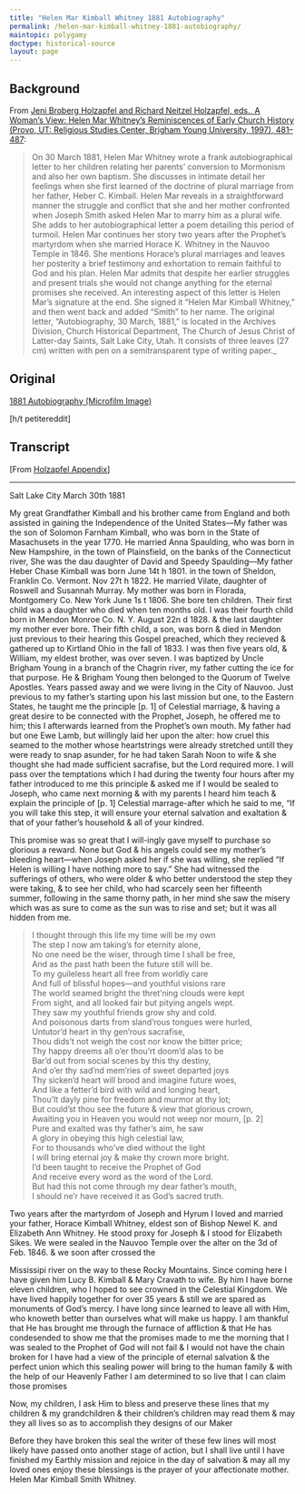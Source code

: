 ```yaml
---
title: "Helen Mar Kimball Whitney 1881 Autobiography"
permalink: /helen-mar-kimball-whitney-1881-autobiography/
maintopic: polygamy
doctype: historical-source
layout: page
---
```


## Background

From [Jeni Broberg Holzapfel and Richard Neitzel Holzapfel, eds., A Woman’s View: Helen Mar Whitney’s Reminiscences of Early Church History (Provo, UT: Religious Studies Center, Brigham Young University, 1997), 481–487](https://rsc.byu.edu/archived/womans-view-helen-mar-whitneys-reminiscences-early-church-history/11-appendix-one):

> On 30 March 1881, Helen Mar Whitney wrote a frank autobiographical letter to her children relating her parents’ conversion to Mormonism and also her own baptism. She discusses in intimate detail her feelings when she first learned of the doctrine of plural marriage from her father, Heber C. Kimball. Helen Mar reveals in a straightforward manner the struggle and conflict that she and her mother confronted when Joseph Smith asked Helen Mar to marry him as a plural wife. She adds to her autobiographical letter a poem detailing this period of turmoil. Helen Mar continues her story two years after the Prophet’s martyrdom when she married Horace K. Whitney in the Nauvoo Temple in 1846. She mentions Horace’s plural marriages and leaves her posterity a brief testimony and exhortation to remain faithful to God and his plan. Helen Mar admits that despite her earlier struggles and present trials she would not change anything for the eternal promises she received. An interesting aspect of this letter is Helen Mar’s signature at the end. She signed it “Helen Mar Kimball Whitney,” and then went back and added “Smith” to her name. The original letter, “Autobiography, 30 March, 1881,” is located in the Archives Division, Church Historical Department, The Church of Jesus Christ of Latter-day Saints, Salt Lake City, Utah. It consists of three leaves (27 cm) written with pen on a semitransparent type of writing paper._

## Original

[1881 Autobiography (Microfilm Image)](https://archive.org/details/HelenMarKimballAutobiographicAccountOfJosephSmithProposal)

[h/t petitereddit]

## Transcript

[From [Holzapfel Appendix](https://rsc.byu.edu/archived/womans-view-helen-mar-whitneys-reminiscences-early-church-history/11-appendix-one)]

---

Salt Lake City
March 30th 1881

My great Grandfather Kimball and his brother came from England and both assisted in gaining the Independence of the United States—My father was the son of Solomon Farnham Kimball, who was born in the State of Masachusets in the year 1770. He married Anna Spaulding, who was born in New Hampshire, in the town of Plainsfield, on the banks of the Connecticut river, She was the dau daughter of David and Speedy Spaulding—My father Heber Chase Kimball was born June 14t h 1801. in the town of Sheldon, Franklin Co. Vermont. Nov 27t h 1822. He married Vilate, daughter of Roswell and Susannah Murray. My mother was born in Florada, Montgomery Co. New York June 1s t 1806. She bore ten children. Their first child was a daughter who died when ten months old. I was their fourth child born in Mendon Monroe Co. N. Y. August 22n d 1828. & the last daughter my mother ever bore. Their fifth child, a son, was born & died in Mendon just previous to their hearing this Gospel preached, which they recieved & gathered up to Kirtland Ohio in the fall of 1833. I was then five years old, & William, my eldest brother, was over seven. I was baptized by Uncle Brigham Young in a branch of the Chagrin river, my father cutting the ice for that purpose. He & Brigham Young then belonged to the Quorum of Twelve Apostles. Years passed away and we were living in the City of Nauvoo. Just previous to my father’s starting upon his last mission but one, to the Eastern States, he taught me the principle [p. 1] of Celestial marriage, & having a great desire to be connected with the Prophet, Joseph, he offered me to him; this I afterwards learned from the Prophet’s own mouth. My father had but one Ewe Lamb, but willingly laid her upon the alter: how cruel this seamed to the mother whose heartstrings were already stretched untill they were ready to snap asunder, for he had taken Sarah Noon to wife & she thought she had made sufficient sacrafise, but the Lord required more. I will pass over the temptations which I had during the twenty four hours after my father introduced to me this principle & asked me if I would be sealed to Joseph, who came next morning & with my parents I heard him teach & explain the principle of [p. 1] Celestial marrage-after which he said to me, “If you will take this step, it will ensure your eternal salvation and exaltation & that of your father’s household & all of your kindred.

This promise was so great that I will-ingly gave myself to purchase so glorious a reward. None but God & his angels could see my mother’s bleeding heart—when Joseph asked her if she was willing, she replied “If Helen is willing I have nothing more to say.” She had witnessed the sufferings of others, who were older & who better understood the step they were taking, & to see her child, who had scarcely seen her fifteenth summer, following in the same thorny path, in her mind she saw the misery which was as sure to come as the sun was to rise and set; but it was all hidden from me.

> I thought through this life my time will be my own</br>
> The step I now am taking’s for eternity alone,</br>
> No one need be the wiser, through time I shall be free,</br>
> And as the past hath been the future still will be.</br>
> To my guileless heart all free from worldly care</br>
> And full of blissful hopes—and youthful visions rare</br>
> The world seamed bright the thret’ning clouds were kept</br>
> From sight, and all looked fair but pitying angels wept.</br>
> They saw my youthful friends grow shy and cold.</br>
> And poisonous darts from sland’rous tongues were hurled,</br>
> Untutor’d heart in thy gen’rous sacrafise,</br>
> Thou dids’t not weigh the cost nor know the bitter price;</br>
> Thy happy dreems all o’er thou’rt doom’d alas to be</br>
> Bar’d out from social scenes by this thy destiny,</br>
> And o’er thy sad’nd mem’ries of sweet departed joys</br>
> Thy sicken’d heart will brood and imagine future woes,</br>
> And like a fetter’d bird with wild and longing heart,</br>
> Thou’lt dayly pine for freedom and murmor at thy lot;</br>
> But could’st thou see the future & view that glorious crown,</br>
> Awaiting you in Heaven you would not weep nor mourn, [p. 2]</br>
> Pure and exalted was thy father’s aim, he saw</br>
> A glory in obeying this high celestial law,</br>
> For to thousands who’ve died without the light</br>
> I will bring eternal joy & make thy crown more bright.</br>
> I’d been taught to receive the Prophet of God</br>
> And receive every word as the word of the Lord.</br>
> But had this not come through my dear father’s mouth,</br>
> I should ne’r have received it as God’s sacred truth.</br>

Two years after the martyrdom of Joseph and Hyrum I loved and married your father, Horace Kimball Whitney, eldest son of Bishop Newel K. and Elizabeth Ann Whitney. He stood proxy for Joseph & I stood for Elizabeth Sikes. We were sealed in the Nauvoo Temple over the alter on the 3d of Feb. 1846. & we soon after crossed the

Mississipi river on the way to these Rocky Mountains. Since coming here I have given him Lucy B. Kimball & Mary Cravath to wife. By him I have borne eleven children, who I hoped to see crowned in the Celestial Kingdom. We have lived happily together for over 35 years & still we are spared as monuments of God’s mercy. I have long since learned to leave all with Him, who knoweth better than ourselves what will make us happy. I am thankful that He has brought me through the furnace of affliction & that He has condesended to show me that the promises made to me the morning that I was sealed to the Prophet of God will not fail & I would not have the chain broken for I have had a view of the principle of eternal salvation & the perfect union which this sealing power will bring to the human family & with the help of our Heavenly Father I am determined to so live that I can claim those promises

Now, my children, I ask Him to bless and preserve these lines that my children & my grandchildren & their children’s children may read them & may they all lives so as to accomplish they designs of our Maker

Before they have broken this seal the writer of these few lines will most likely have passed onto another stage of action, but I shall live until I have finished my Earthly mission and rejoice in the day of salvation & may all my loved ones enjoy these blessings is the prayer of your affectionate mother. Helen Mar Kimball Smith Whitney.
